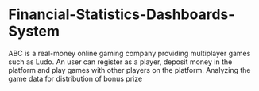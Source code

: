 # Financial-Statistics-Dashboards-System
ABC is a real-money online gaming company providing multiplayer games such as Ludo. An user can register as a player, deposit money in the platform and play games with other players on the platform. Analyzing the game data for distribution of bonus prize 
